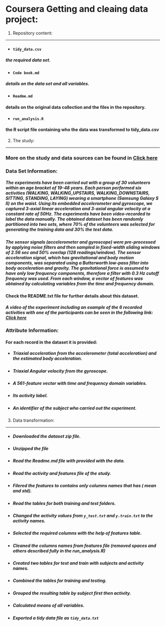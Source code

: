 Coursera Getting and cleaing data project:
============================================
1. Repository content:
----------------------
- #### `tidy_data.csv` 
##### the required data set.
- #### `Code book.md`  
##### details on the data set and all variables.
- #### `Readme.md` 
#### details on the original data collection and the files in the repository.
- #### `run_analysis.R` 
#### the R script file containing who the data was transformed to tidy_data.csv

2. The study:
-------------
### More on the study and data sources can be found in [Click here](http://archive.ics.uci.edu/ml/datasets/Human+Activity+Recognition+Using+Smartphones#)
### Data Set Information:

##### The experiments have been carried out with a group of 30 volunteers within an age bracket of 19-48 years. Each person performed six activities (WALKING, WALKING_UPSTAIRS, WALKING_DOWNSTAIRS, SITTING, STANDING, LAYING) wearing a smartphone (Samsung Galaxy S II) on the waist. Using its embedded accelerometer and gyroscope, we captured 3-axial linear acceleration and 3-axial angular velocity at a constant rate of 50Hz. The experiments have been video-recorded to label the data manually. The obtained dataset has been randomly partitioned into two sets, where 70% of the volunteers was selected for generating the training data and 30% the test data. 

##### The sensor signals (accelerometer and gyroscope) were pre-processed by applying noise filters and then sampled in fixed-width sliding windows of 2.56 sec and 50% overlap (128 readings/window). The sensor acceleration signal, which has gravitational and body motion components, was separated using a Butterworth low-pass filter into body acceleration and gravity. The gravitational force is assumed to have only low frequency components, therefore a filter with 0.3 Hz cutoff frequency was used. From each window, a vector of features was obtained by calculating variables from the time and frequency domain.

#### Check the README.txt file for further details about this dataset. 

##### A video of the experiment including an example of the 6 recorded activities with one of the participants can be seen in the following link: [Click here](http://www.youtube.com/watch?v=XOEN9W05_4A)

### Attribute Information:

#### For each record in the dataset it is provided: 
- ##### Triaxial acceleration from the accelerometer (total acceleration) and the estimated body acceleration. 
- ##### Triaxial Angular velocity from the gyroscope. 
- ##### A 561-feature vector with time and frequency domain variables. 
- ##### Its activity label. 
- ##### An identifier of the subject who carried out the experiment.

3. Data transformation:
-----------------------
- ##### Downloaded the dataset zip file.
- ##### Unzipped the file
- ##### Read the Readme.md file with provided with the data.
- ##### Read the activity and features file of the study.
- ##### Filered the features to contains only columns names that has ( mean and std).
- ##### Read the tables for both training and test folders.
- ##### Changed the activity values from `y_test.txt` and `y.train.txt` to the activity names.
- ##### Selected the required columns with the help of features table.
- ##### Cleaned the columns names from features file (removed spaces and others described fully in the run_analysis.R)
- ##### Created two tables for test and train with subjects and activity names. 
- ##### Combined the tables for training and testing.
- ##### Grouped the resulting table by subject first then activity.
- ##### Calculated means of all variables.
- ##### Exported a tidy data file as `tidy_data.txt`



